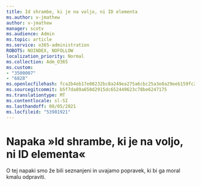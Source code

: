 ```yaml
---
title: Id shrambe, ki je na voljo, ni ID elementa
ms.author: v-jmathew
author: v-jmathew
manager: scotv
ms.audience: Admin
ms.topic: article
ms.service: o365-administration
ROBOTS: NOINDEX, NOFOLLOW
localization_priority: Normal
ms.collection: Adm_O365
ms.custom:
- "3500007"
- "6828"
ms.openlocfilehash: fca2b4eb17e08232bc8a249ea275a6cbc25a3e8a29eeb159fc25f623d4f24390
ms.sourcegitcommit: b5f7da89a650d2915dc652449623c78be6247175
ms.translationtype: MT
ms.contentlocale: sl-SI
ms.lasthandoff: 08/05/2021
ms.locfileid: "53981921"
---
```

# <a name="the-store-id-provided-isnt-an-id-of-an-item-error"></a>Napaka »Id shrambe, ki je na voljo, ni ID elementa«

O tej napaki smo že bili seznanjeni in uvajamo popravek, ki bi ga moral kmalu odpraviti.
